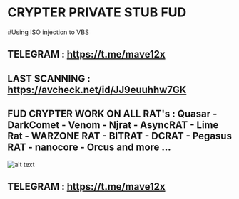 # CRYPTER PRIVATE STUB FUD
#Using ISO injection to VBS 

## TELEGRAM : https://t.me/mave12x
LAST SCANNING : https://avcheck.net/id/JJ9euuhhw7GK
-
FUD CRYPTER WORK ON ALL RAT's : 
Quasar - DarkComet - Venom - Njrat - AsyncRAT - Lime Rat - WARZONE RAT - BITRAT - DCRAT - Pegasus RAT - nanocore - Orcus and more ...
-
![alt text](https://i.ibb.co/nkgc0N8/Crypter-Features.png)
## TELEGRAM : https://t.me/mave12x
